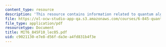 ```yaml
---
content_type: resource
description: 'This resource contains information related to quantum algorithms: Deutsch-Jozsa. '
file: https://ol-ocw-studio-app-qa.s3.amazonaws.com/courses/6-845-quantum-complexity-theory-fall-2010/c9021130e7e8d56fda3ea4fd831b4f3e_MIT6_845F10_lec05.pdf
file_type: application/pdf
resourcetype: Document
title: MIT6_845F10_lec05.pdf
uid: c9021130-e7e8-d56f-da3e-a4fd831b4f3e
---
```

